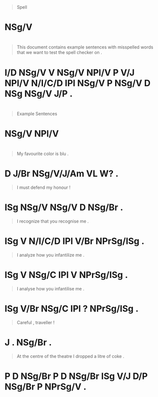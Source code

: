 > Spell
# NSg/V
>
#
> This document contains example sentences with misspelled words that    we  want  to test  the spell checker on  .
# I/D  NSg/V    V        NSg/V   NPl/V     P    V/J        NPl/V N/I/C/D IPl NSg/V P  NSg/V D   NSg   NSg/V   J/P .
>
#
> Example Sentences
# NSg/V   NPl/V
>
#
> My favourite color      is blu .
# D  J/Br      NSg/V/J/Am VL W?  .
> I   must  defend my honour !
# ISg NSg/V NSg/V  D  NSg/Br .
> I   recognize that    you recognise me        .
# ISg V         N/I/C/D IPl V/Br      NPrSg/ISg .
> I   analyze how   you infantilize me        .
# ISg V       NSg/C IPl V           NPrSg/ISg .
> I   analyse how   you infantilise me        .
# ISg V/Br    NSg/C IPl ?           NPrSg/ISg .
> Careful , traveller !
# J       . NSg/Br    .
> At the centre of the theatre I   dropped a   litre  of coke    .
# P  D   NSg/Br P  D   NSg/Br  ISg V/J     D/P NSg/Br P  NPrSg/V .
